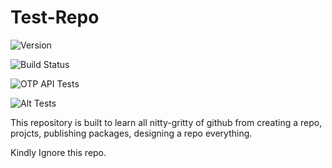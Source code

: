 # Test-Repo

![Version](https://img.shields.io/badge/version-1.0.0--beta.10-blue?style=for-the-badge)

![Build Status](https://img.shields.io/github/actions/workflow/status/lasp-lang/partisan/build_and_test.yml?&branch=master&label=build-status&style=for-the-badge)

![OTP API Tests](https://img.shields.io/github/actions/workflow/status/lasp-lang/partisan/otp-test.yml?&branch=master&label=otp-api-tests&style=for-the-badge)

![Alt Tests](https://img.shields.io/github/actions/workflow/status/lasp-lang/partisan/alt-test.yml?&branch=master&label=alt-tests&style=for-the-badge)

This repository is built to learn all nitty-gritty of github from creating a repo, projcts, publishing packages, designing a repo everything.

Kindly Ignore this repo.
